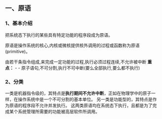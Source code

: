 

## 一、原语

### 1、基本介绍

把系统态下执行的某些具有特定功能的程序段成为原语。

原语是操作系统的核心,内核或微核提供核外调用的过程或函数称为原语(primitive)。

由若干条指令组成,来完成一定功能的过程,执行必须过程连续,不允许被中断
**重点：** - - 原子语句,不可分割,执行不可中断(要么全部执行,要么都不执行)

### 2、分类

一类是机器指令级的，其特点是**执行期间不允许中断**，正如在物理学中的原子一样，在操作系统中是一个不可分割的基本单位。
		另一类是功能型的，其特点是作为原语的程序段不允许并发执行。
这两类原语均在系统态下执行，且都是为了完成某个系统管理所需要的功能被高层软件所调用。